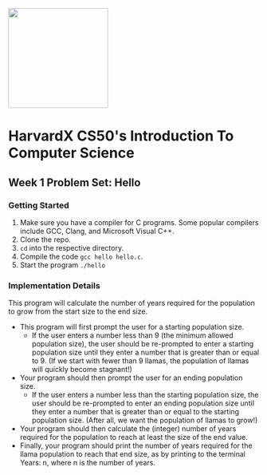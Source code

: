 <img src="https://upload.wikimedia.org/wikipedia/en/thumb/2/29/Harvard_shield_wreath.svg/1200px-Harvard_shield_wreath.svg.png" width="200" />

# HarvardX CS50's Introduction To Computer Science
## Week 1 Problem Set: Hello

### Getting Started 
1. Make sure you have a compiler for C programs. Some popular compilers include GCC, Clang, and Microsoft Visual C++.
2. Clone the repo.
3. `cd` into the respective directory.
4. Compile the code `gcc hello hello.c`.
5. Start the program `./hello`

### Implementation Details
This program will calculate the number of years required for the population to grow from the start size to the end size.
- This program will first prompt the user for a starting population size.
    - If the user enters a number less than 9 (the minimum allowed population size), the user should be re-prompted to enter a starting population size until they enter a number that is greater than or equal to 9. (If we          start with fewer than 9 llamas, the population of llamas will quickly become stagnant!)
- Your program should then prompt the user for an ending population size.
    - If the user enters a number less than the starting population size, the user should be re-prompted to enter an ending population size until they enter a number that is greater than or equal to the starting population        size. (After all, we want the population of llamas to grow!)
- Your program should then calculate the (integer) number of years required for the population to reach at least the size of the end value.
- Finally, your program should print the number of years required for the llama population to reach that end size, as by printing to the terminal Years: n, where n is the number of years.
